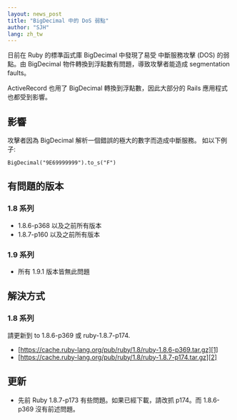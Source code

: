 ```yaml
---
layout: news_post
title: "BigDecimal 中的 DoS 弱點"
author: "SJH"
lang: zh_tw
---
```


日前在 Ruby 的標準函式庫 BigDecimal 中發現了易受 中斷服務攻擊 (DOS) 的弱點。由 BigDecimal
物件轉換到浮點數有問題，導致攻擊者能造成 segmentation faults。

ActiveRecord 也用了 BigDecimal 轉換到浮點數，因此大部分的 Rails 應用程式也都受到影響。

## 影響

攻擊者因為 BigDecimal 解析一個錯誤的極大的數字而造成中斷服務。 如以下例子:


    BigDecimal("9E69999999").to_s("F")

## 有問題的版本

### 1.8 系列

* 1\.8.6-p368 以及之前所有版本
* 1\.8.7-p160 以及之前所有版本

### 1.9 系列

* 所有 1.9.1 版本皆無此問題

## 解決方式

### 1.8 系列

請更新到 to 1.8.6-p369 或 ruby-1.8.7-p174.

* [https://cache.ruby-lang.org/pub/ruby/1.8/ruby-1.8.6-p369.tar.gz][1]
* [https://cache.ruby-lang.org/pub/ruby/1.8/ruby-1.8.7-p174.tar.gz][2]

## 更新

* 先前 Ruby 1.8.7-p173 有些問題。如果已經下載，請改抓 p174。而 1.8.6-p369 沒有前述問題。



[1]: https://cache.ruby-lang.org/pub/ruby/1.8/ruby-1.8.6-p369.tar.gz
[2]: https://cache.ruby-lang.org/pub/ruby/1.8/ruby-1.8.7-p174.tar.gz
